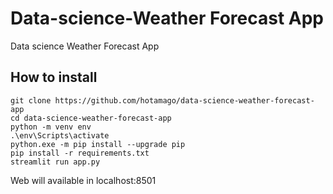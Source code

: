 # Data-science-Weather Forecast App
 Data science Weather Forecast App

## How to install

```
git clone https://github.com/hotamago/data-science-weather-forecast-app
cd data-science-weather-forecast-app
python -m venv env
.\env\Scripts\activate
python.exe -m pip install --upgrade pip
pip install -r requirements.txt
streamlit run app.py
```

Web will available in localhost:8501